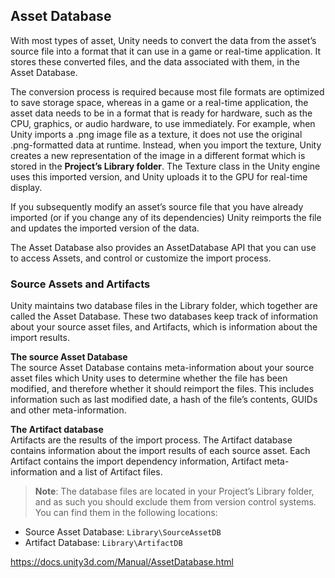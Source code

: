 ## Asset Database
With most types of asset, Unity needs to convert the data from the asset’s source file into a format that it can use in a game or real-time application. It stores these converted files, and the data associated with them, in the Asset Database.

The conversion process is required because most file formats are optimized to save storage space, whereas in a game or a real-time application, the asset data needs to be in a format that is ready for hardware, such as the CPU, graphics, or audio hardware, to use immediately. For example, when Unity imports a .png image file as a texture, it does not use the original .png-formatted data at runtime. Instead, when you import the texture, Unity creates a new representation of the image in a different format which is stored in the **Project’s Library folder**. The Texture class in the Unity engine uses this imported version, and Unity uploads it to the GPU for real-time display.

If you subsequently modify an asset’s source file that you have already imported (or if you change any of its dependencies) Unity reimports the file and updates the imported version of the data.

The Asset Database also provides an AssetDatabase API that you can use to access Assets, and control or customize the import process.


### Source Assets and Artifacts
Unity maintains two database files in the Library folder, which together are called the Asset Database. These two databases keep track of information about your source asset files, and Artifacts, which is information about the import results.

**The source Asset Database** \
The source Asset Database contains meta-information about your source asset files which Unity uses to determine whether the file has been modified, and therefore whether it should reimport the files. This includes information such as last modified date, a hash of the file’s contents, GUIDs and other meta-information.

**The Artifact database** \
Artifacts are the results of the import process. The Artifact database contains information about the import results of each source asset. Each Artifact contains the import dependency information, Artifact meta-information and a list of Artifact files.

> **Note**: The database files are located in your Project’s Library folder, and as such you should exclude them from version control systems. You can find them in the following locations:

- Source Asset Database: `Library\SourceAssetDB`
- Artifact Database: `Library\ArtifactDB`


https://docs.unity3d.com/Manual/AssetDatabase.html
